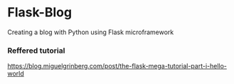 # Flask-Blog
Creating a blog with Python using Flask microframework

### Reffered tutorial
https://blog.miguelgrinberg.com/post/the-flask-mega-tutorial-part-i-hello-world
